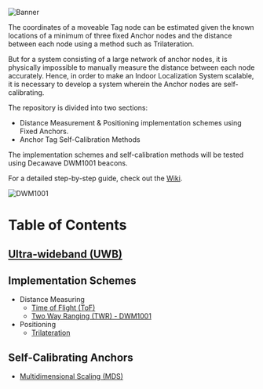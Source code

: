 ![Banner](https://github.com/jonathanrjpereira/UWB/blob/master/img/Banner.svg)

The coordinates of a moveable Tag node can be estimated given the known locations of a minimum of three fixed Anchor nodes and the distance between each node using a method such as Trilateration.

But for a system consisting of a large network of anchor nodes, it is physically impossible to manually measure the distance between each node accurately. Hence, in order to make an Indoor Localization System scalable, it is necessary to develop a system wherein the Anchor nodes are self-calibrating.

The repository is divided into two sections:
- Distance Measurement & Positioning implementation schemes using Fixed Anchors.
- Anchor Tag Self-Calibration Methods

The implementation schemes and self-calibration methods will be tested using Decawave DWM1001 beacons.

For a detailed step-by-step guide, check out the [Wiki](https://github.com/jonathanrjpereira/UWB/wiki).

![DWM1001](https://github.com/jonathanrjpereira/UWB/blob/master/img/IMG_2021.jpg)

# Table of Contents
## [Ultra-wideband (UWB)](https://github.com/jonathanrjpereira/UWB/wiki/Ultra-wideband-(UWB))
## Implementation Schemes
* Distance Measuring
  * [Time of Flight (ToF)](https://github.com/jonathanrjpereira/UWB/wiki/Time-of-Flight-(ToF))
  * [Two Way Ranging (TWR) - DWM1001](https://github.com/jonathanrjpereira/UWB/wiki/Two-Way-Ranging-(TWR):-Decawave-DWM1001)
* Positioning
  * [Trilateration](https://github.com/jonathanrjpereira/UWB/wiki/Trilateration)

## Self-Calibrating Anchors
* [Multidimensional Scaling (MDS)](https://github.com/jonathanrjpereira/UWB/wiki/Multidimensional-Scaling-(MDS))
